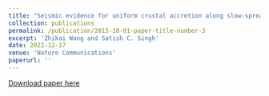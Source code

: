 ```yaml
---
title: "Seismic evidence for uniform crustal accretion along slow-spreading ridges in the equatorial Atlantic Ocean"
collection: publications
permalink: /publication/2015-10-01-paper-title-number-3
excerpt: 'Zhikai Wang and Satish C. Singh'
date: 2022-12-17
venue: 'Nature Communications'
paperurl: ''
---
```

[Download paper here](https://doi.org/10.1038/s41467-022-35459-z)
